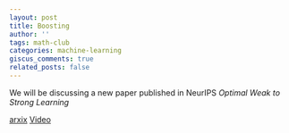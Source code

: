 ```yaml
---
layout: post
title: Boosting
author: ''
tags: math-club
categories: machine-learning
giscus_comments: true
related_posts: false
---
```


We will be discussing a new paper published in NeurIPS
*Optimal Weak to Strong Learning*

[arxix](https://arxiv.org/abs/2206.01563)
[Video](https://www.ias.edu/video/optimal-weak-strong-learning)